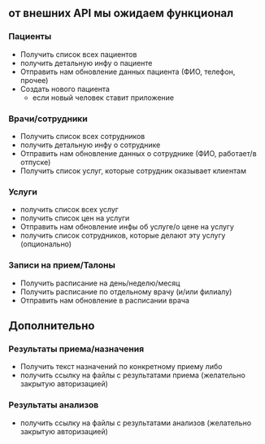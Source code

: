 ## от внешних API мы ожидаем функционал

### Пациенты

* Получить список всех пациентов
* получить детальную инфу о пациенте
* Отправить нам обновление данных пациента (ФИО, телефон, прочее)
* Создать нового пациента
    * если новый человек ставит приложение

### Врачи/сотрудники

* Получить список всех сотрудников
* получить детальную инфу о сотруднике
* Отправить нам обновление данных о сотруднике (ФИО, работает/в отпуске)
* Получить список услуг, которые сотрудник оказывает клиентам

### Услуги

* получить список всех услуг
* получить список цен на услуги
* Отправить нам обновление инфы об услуге/о цене на услугу
* получить список сотрудников, которые делают эту услугу (опционально)

### Записи на прием/Талоны

* Получить расписание на день/неделю/месяц
* Получить расписание по отдельному врачу (и/или филиалу)
* Отправить нам обновление в расписании врача

## Дополнительно

### Результаты приема/назначения
* Получить текст назначений по конкретному приему
либо
* получить ссылку на файлы с результатами приема (желательно закрытую авторизацией)

### Результаты анализов
* получить ссылку на файлы с результатами анализов (желательно закрытую авторизацией)